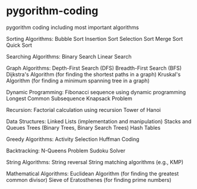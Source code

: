 # pygorithm-coding
pygorithm coding including most important algorithms


Sorting Algorithms:
  Bubble Sort
  Insertion Sort
  Selection Sort
  Merge Sort
  Quick Sort
  
Searching Algorithms:
  Binary Search
  Linear Search

Graph Algorithms:
  Depth-First Search (DFS)
  Breadth-First Search (BFS)
  Dijkstra's Algorithm (for finding the shortest paths in a graph)
  Kruskal's Algorithm (for finding a minimum spanning tree in a graph)
  
Dynamic Programming:
  Fibonacci sequence using dynamic programming
  Longest Common Subsequence
  Knapsack Problem
  
Recursion:
  Factorial calculation using recursion
  Tower of Hanoi
  
Data Structures:
  Linked Lists (implementation and manipulation)
  Stacks and Queues
  Trees (Binary Trees, Binary Search Trees)
  Hash Tables
  
Greedy Algorithms:
  Activity Selection
  Huffman Coding
  
Backtracking:
  N-Queens Problem
  Sudoku Solver
  
String Algorithms:
  String reversal
  String matching algorithms (e.g., KMP)
  
Mathematical Algorithms:
  Euclidean Algorithm (for finding the greatest common divisor)
  Sieve of Eratosthenes (for finding prime numbers)
